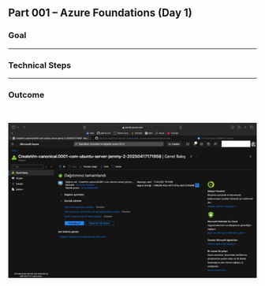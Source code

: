 ## Part 001 – Azure Foundations (Day 1)

### Goal
<!-- Write what you aimed to achieve in this part -->

---

### Technical Steps
<!-- List the steps you followed, commands you used, and how you implemented the task -->

---

### Outcome
<!-- Summarize the result, what worked, and what challenges you faced -->

<br>

![Azure Foundations screen](https://raw.githubusercontent.com/yavuzkutayozdemir/cloud-journey/main/gallery/cloud-support-track/part-001-day-001-azure-foundations.png)
